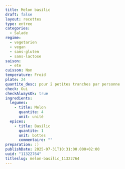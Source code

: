 ```yaml
---
title: Melon basilic
draft: false
layout: recettes
type: entree
categories:
  - Salade
regime:
  - vegetarien
  - vegan
  - sans-gluten
  - sans-lactose
saison:
  - ete
cuisson: Non
temperature: Froid
plate: 24
quantite_desc: pour 2 petites tranches par personne
check: Oui
checkAlwaysOk: true
ingredients:
  legumes:
    - title: Melon
      quantite: 4
      unit: unité
  epices:
    - title: Basilic
      quantite: 1
      unit: bottes
      commentaire: ""
preparation: :)
publishDate: 2025-07-31T10:31:00.000+02:00
uuid: "11322764"
titleslug: melon-basilic_11322764
---
```

